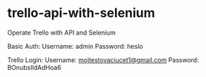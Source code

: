 # trello-api-with-selenium
Operate Trello with API and Selenium

Basic Auth:
Username: admin
Password: heslo

Trello Login:
Username: mojtestovaciucet1@gmail.com
Password: BOnubsIldAdHoa6